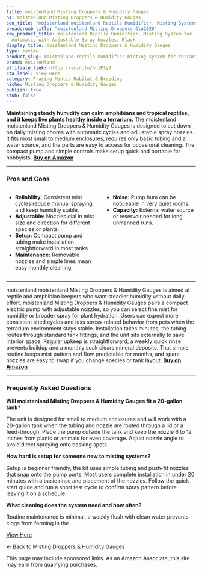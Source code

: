```yaml
---
title: moistenland Misting Droppers & Humidity Gauges
h1: moistenland Misting Droppers & Humidity Gauges
seo_title: "moistenland moistenland Reptile Humidifier, Misting System\u2026"
breadcrumb_title: "moistenland Misting Droppers &\u2026"
raw_product_title: moistenland Reptile Humidifier, Misting System for Terrariums,
  Automatic with Adjustable Spray Nozzles, Black
display_title: moistenland Misting Droppers & Humidity Gauges
type: review
product_slug: moistenland-reptile-humidifier-misting-system-for-terrariums-automatic-b8045e6c
brand: moistenland
affiliate_link: https://amzn.to/4hiP1y7
cta_label: View Here
category: Praying Mantis Habitat & Breeding
niche: Misting Droppers & Humidity Gauges
publish: true
stub: false
---
```


<div id="intro" class="full-width">
  <p><strong>Maintaining steady humidity can calm amphibians and tropical reptiles, and it keeps live plants healthy inside a terrarium.</strong> The moistenland moistenland Misting Droppers & Humidity Gauges is designed to cut down on daily misting chores with automatic cycles and adjustable spray nozzles. It fits most small to medium enclosures, requires only basic tubing and a water source, and the parts are easy to access for occasional cleaning. The compact pump and simple controls make setup quick and portable for hobbyists. <a href="https://amzn.to/4hiP1y7" rel="nofollow sponsored noopener" target="_blank"><strong>Buy on Amazon</strong></a></p>
</div>

<hr />
<h3 id="pros-cons">Pros and Cons</h3>
<div class="pc-grid" style="display:grid;grid-template-columns:1fr 1fr;gap:16px;">
  <ul>
    <li><strong>Reliability:</strong> Consistent mist cycles reduce manual spraying and keep humidity stable.</li>
    <li><strong>Adjustable:</strong> Nozzles dial in mist size and direction for different species or plants.</li>
    <li><strong>Setup:</strong> Compact pump and tubing make installation straightforward in most tanks.</li>
    <li><strong>Maintenance:</strong> Removable nozzles and simple lines mean easy monthly cleaning.</li>
  </ul>
  <ul>
    <li><strong>Noise:</strong> Pump hum can be noticeable in very quiet rooms.</li>
    <li><strong>Capacity:</strong> External water source or reservoir needed for long unmanned runs.</li>
  </ul>
</div>
<hr />

<div class="full-width">
  <p>moistenland moistenland Misting Droppers & Humidity Gauges is aimed at reptile and amphibian keepers who want steadier humidity without daily effort. moistenland Misting Droppers & Humidity Gauges pairs a compact electric pump with adjustable nozzles, so you can select fine mist for humidity or broader spray for plant hydration. Users can expect more consistent shed cycles and less stress-related behavior from pets when the terrarium environment stays stable. Installation takes minutes, the tubing routes through standard tank fittings, and the unit sits externally to save interior space. Regular upkeep is straightforward, a weekly quick rinse prevents buildup and a monthly soak clears mineral deposits. That simple routine keeps mist pattern and flow predictable for months, and spare nozzles are easy to swap if you change species or tank layout. <a href="https://amzn.to/4hiP1y7" rel="nofollow sponsored noopener" target="_blank"><strong>Buy on Amazon</strong></a></p>
</div>

<hr />
<h3 id="faqs">Frequently Asked Questions</h3>

<p><strong>Will moistenland Misting Droppers & Humidity Gauges fit a 20-gallon tank?</strong></p>
<p>The unit is designed for small to medium enclosures and will work with a 20-gallon tank when the tubing and nozzle are routed through a lid or a feed-through. Place the pump outside the tank and keep the nozzle 6 to 12 inches from plants or animals for even coverage. Adjust nozzle angle to avoid direct spraying onto basking spots.</p>

<p><strong>How hard is setup for someone new to misting systems?</strong></p>
<p>Setup is beginner friendly, the kit uses simple tubing and push-fit nozzles that snap onto the pump ports. Most users complete installation in under 20 minutes with a basic rinse and placement of the nozzles. Follow the quick start guide and run a short test cycle to confirm spray pattern before leaving it on a schedule.</p>

<p><strong>What cleaning does the system need and how often?</strong></p>
<p>Routine maintenance is minimal, a weekly flush with clean water prevents clogs from forming in the
<p><a class="btn" href="https://amzn.to/4hiP1y7" target="_blank" rel="nofollow sponsored noopener">View Here</a></p>
<p><a href="/roundups/praying-mantis-habitat-breeding/misting-droppers-humidity-gauges/">← Back to Misting Droppers & Humidity Gauges</a></p>
<aside class="disclosure">This page may include sponsored links. As an Amazon Associate, this site may earn from qualifying purchases.</aside>
